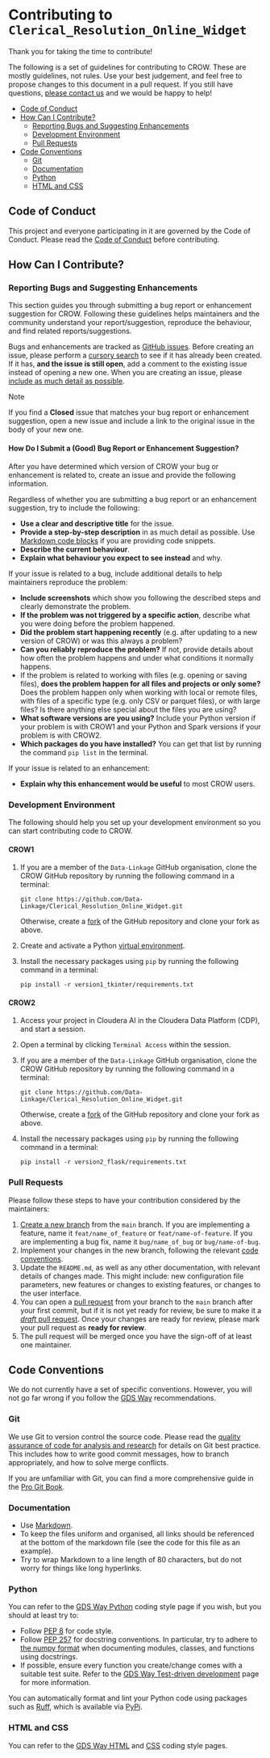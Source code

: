 # Contributing to `Clerical_Resolution_Online_Widget`

Thank you for taking the time to contribute!

The following is a set of guidelines for contributing to CROW. These are mostly
guidelines, not rules. Use your best judgement, and feel free to propose changes
to this document in a pull request. If you still have questions, [please contact
us][email] and we would be happy to help!

- [Code of Conduct](#code-of-conduct)
- [How Can I Contribute?](#how-can-i-contribute)
  - [Reporting Bugs and Suggesting Enhancements](#reporting-bugs-and-suggesting-enhancements)
  - [Development Environment](#development-environment)
  - [Pull Requests](#pull-requests)
- [Code Conventions](#code-conventions)
  - [Git](#git)
  - [Documentation](#documentation)
  - [Python](#python)
  - [HTML and CSS](#html-and-css)

## Code of Conduct

This project and everyone participating in it are governed by the Code of
Conduct. Please read the [Code of Conduct][code-of-conduct] before contributing.

## How Can I Contribute?

### Reporting Bugs and Suggesting Enhancements

This section guides you through submitting a bug report or enhancement
suggestion for CROW. Following these guidelines helps maintainers and the
community understand your report/suggestion, reproduce the behaviour, and find
related reports/suggestions.

Bugs and enhancements are tracked as [GitHub issues][github-docs-issues]. Before
creating an issue, please perform a [cursory search][crow-issues] to see if it
has already been created. If it has, **and the issue is still open**, add a
comment to the existing issue instead of opening a new one. When you are
creating an issue, please [include as much detail as
possible](#how-do-i-submit-a-good-bug-report-or-enhancement-suggestion).

> [!NOTE]
>
> If you find a **Closed** issue that matches your bug report or
> enhancement suggestion, open a new issue and include a link to the original
> issue in the body of your new one.

#### How Do I Submit a (Good) Bug Report or Enhancement Suggestion?

After you have determined which version of CROW your bug or enhancement is
related to, create an issue and provide the following information.

Regardless of whether you are submitting a bug report or an enhancement
suggestion, try to include the following:

- **Use a clear and descriptive title** for the issue.
- **Provide a step-by-step description** in as much detail as possible. Use
  [Markdown code blocks][github-docs-code-blocks] if you are providing code
  snippets.
- **Describe the current behaviour**.
- **Explain what behaviour you expect to see instead** and why.

If your issue is related to a bug, include additional details to help
maintainers reproduce the problem:

- **Include screenshots** which show you following the described steps and
  clearly demonstrate the problem.
- **If the problem was not triggered by a specific action**, describe what you
  were doing before the problem happened.
- **Did the problem start happening recently** (e.g. after updating to a new
  version of CROW) or was this always a problem?
- **Can you reliably reproduce the problem?** If not, provide details about how
  often the problem happens and under what conditions it normally happens.
- If the problem is related to working with files (e.g. opening or saving
  files), **does the problem happen for all files and projects or only some?**
  Does the problem happen only when working with local or remote files, with
  files of a specific type (e.g. only CSV or parquet files), or with large
  files? Is there anything else special about the files you are using?
- **What software versions are you using?** Include your Python version if your
  problem is with CROW1 and your Python and Spark versions if your problem is
  with CROW2.
- **Which packages do you have installed?** You can get that list by running the
  command `pip list` in the terminal.

If your issue is related to an enhancement:

- **Explain why this enhancement would be useful** to most CROW users.

### Development Environment

The following should help you set up your development environment so you can
start contributing code to CROW.

#### CROW1

1. If you are a member of the `Data-Linkage` GitHub organisation, clone the CROW
   GitHub repository by running the following command in a terminal:

   ```shell
   git clone https://github.com/Data-Linkage/Clerical_Resolution_Online_Widget.git
   ```

   Otherwise, create a [fork][github-docs-forks] of the GitHub repository and
   clone your fork as above.

2. Create and activate a Python [virtual environment][virtual-environments].
3. Install the necessary packages using `pip` by running the following command
   in a terminal:

   ```shell
   pip install -r version1_tkinter/requirements.txt
   ```

#### CROW2

1. Access your project in Cloudera AI in the Cloudera Data Platform (CDP), and
   start a session.
2. Open a terminal by clicking `Terminal Access` within the session.
3. If you are a member of the `Data-Linkage` GitHub organisation, clone the CROW
   GitHub repository by running the following command in a terminal:

   ```shell
   git clone https://github.com/Data-Linkage/Clerical_Resolution_Online_Widget.git
   ```

   Otherwise, create a [fork][github-docs-forks] of the GitHub repository and
   clone your fork as above.

4. Install the necessary packages using `pip` by running the following command
   in a terminal:

   ```shell
   pip install -r version2_flask/requirements.txt
   ```

### Pull Requests

Please follow these steps to have your contribution considered by the
maintainers:

1. [Create a new branch][github-docs-create-branch] from the `main` branch. If
   you are implementing a feature, name it `feat/name_of_feature` or
   `feat/name-of-feature`. If you are implementing a bug fix, name it
   `bug/name_of_bug` or `bug/name-of-bug`.
2. Implement your changes in the new branch, following the relevant [code
   conventions](#code-conventions).
3. Update the `README.md`, as well as any other documentation, with relevant
   details of changes made. This might include: new configuration file
   parameters, new features or changes to existing features, or changes to the
   user interface.
4. You can open a [pull request][github-docs-pull-requests] from your branch to
   the `main` branch after your first commit, but if it is not yet ready for
   review, be sure to make it a [_draft_ pull
   request][github-docs-draft-pull-request]. Once your changes are ready for
   review, please mark your pull request as **ready for review**.
5. The pull request will be merged once you have the sign-off of at least one
   maintainer.

## Code Conventions

We do not currently have a set of specific conventions. However, you will not go
far wrong if you follow the [GDS Way][gds-way] recommendations.

### Git

We use Git to version control the source code. Please read the [quality
assurance of code for analysis and research][version-control] for details on Git
best practice. This includes how to write good commit messages, how to branch
appropriately, and how to solve merge conflicts.

If you are unfamiliar with Git, you can find a more comprehensive guide in the
[Pro Git Book][pro-git].

### Documentation

- Use [Markdown][markdown-guide].
- To keep the files uniform and organised, all links should be referenced at the
  bottom of the markdown file (see the code for this file as an example).
- Try to wrap Markdown to a line length of 80 characters, but do not worry for
  things like long hyperlinks.

### Python

You can refer to the [GDS Way Python][gds-way-python-style] coding style page
if you wish, but you should at least try to:

- Follow [PEP 8][pep-0008] for code style.
- Follow [PEP 257][pep-0257] for docstring conventions. In particular, try to
  adhere to [the numpy format][numpydoc-format] when documenting modules,
  classes, and functions using docstrings.
- If possible, ensure every function you create/change comes with a suitable
  test suite. Refer to the [GDS Way Test-driven development][gds-way-tdd] page
  for more information.

You can automatically format and lint your Python code using packages such as
[Ruff][ruff], which is available via [PyPi][ruff-pypi].

### HTML and CSS

You can refer to the [GDS Way HTML][gds-way-html-style] and
[CSS][gds-way-css-style] coding style pages.

[code-of-conduct]: ./.github/CODE_OF_CONDUCT.md
[crow-issues]: https://github.com/Data-Linkage/Clerical_Resolution_Online_Widget/issues?q=is%3Aissue
[email]: mailto:linkage.hub@ons.gov.uk
[gds-way]: https://gds-way.digital.cabinet-office.gov.uk/
[gds-way-css-style]: https://gds-way.digital.cabinet-office.gov.uk/manuals/programming-languages/css.html
[gds-way-html-style]: https://gds-way.digital.cabinet-office.gov.uk/manuals/programming-languages/html.html
[gds-way-python-style]: https://gds-way.digital.cabinet-office.gov.uk/manuals/programming-languages/python/python.html
[gds-way-tdd]: https://gds-way.digital.cabinet-office.gov.uk/standards/test-driven-development.html
[github-docs-issues]: https://docs.github.com/en/issues/tracking-your-work-with-issues/about-issues
[github-docs-create-branch]: https://docs.github.com/en/pull-requests/collaborating-with-pull-requests/proposing-changes-to-your-work-with-pull-requests/creating-and-deleting-branches-within-your-repository
[github-docs-code-blocks]: https://docs.github.com/en/get-started/writing-on-github/working-with-advanced-formatting/creating-and-highlighting-code-blocks
[github-docs-draft-pull-request]: https://docs.github.com/en/pull-requests/collaborating-with-pull-requests/proposing-changes-to-your-work-with-pull-requests/about-pull-requests#draft-pull-requests
[github-docs-forks]: https://docs.github.com/en/pull-requests/collaborating-with-pull-requests/working-with-forks/about-forks
[github-docs-pull-requests]: https://docs.github.com/en/pull-requests/collaborating-with-pull-requests/proposing-changes-to-your-work-with-pull-requests/about-pull-requests
[markdown-guide]: https://www.markdownguide.org/
[numpydoc-format]: https://numpydoc.readthedocs.io/en/latest/format.html
[pep-0008]: https://peps.python.org/pep-0008/
[pep-0257]: https://peps.python.org/pep-0257/
[pro-git]: https://git-scm.com/book/en/v2
[ruff]: https://docs.astral.sh/ruff/
[ruff-pypi]: https://pypi.org/project/ruff/
[version-control]: https://best-practice-and-impact.github.io/qa-of-code-guidance/version_control.html
[virtual-environments]: https://packaging.python.org/en/latest/guides/installing-using-pip-and-virtual-environments/#create-and-use-virtual-environments

